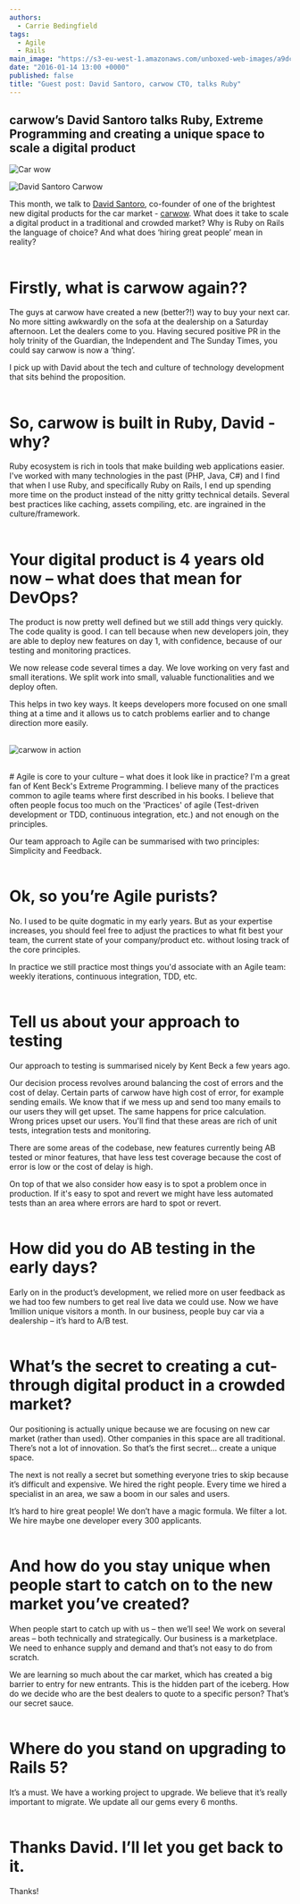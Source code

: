 ```yaml
---
authors:
  - Carrie Bedingfield
tags: 
  - Agile
  - Rails
main_image: "https://s3-eu-west-1.amazonaws.com/unboxed-web-images/a9dc463e61132b740bf9d1c17080cf15.jpg"
date: "2016-01-14 13:00 +0000"
published: false
title: "Guest post: David Santoro, carwow CTO, talks Ruby"
---
```





## carwow’s David Santoro talks Ruby, Extreme Programming and creating a unique space to scale a digital product

![Car wow](https://s3-eu-west-1.amazonaws.com/unboxed-web-images/c4099e1b7f5577d25398c056f209145c.png)

![David Santoro Carwow](https://s3-eu-west-1.amazonaws.com/unboxed-web-images/2949b878e8f383faf762326c7f41286a.jpg)

This month, we talk to [David Santoro](https://twitter.com/soulnafein), co-founder of one of the brightest new digital products for the car market - [carwow](https://www.carwow.co.uk). What does it take to scale a digital product in a traditional and crowded market? Why is Ruby on Rails the language of choice? And what does ‘hiring great people’ mean in reality?<br/>
<br/>

# Firstly, what is carwow again??
The guys at carwow have created a new (better?!) way to buy your next car. No more sitting awkwardly on the sofa at the dealership on a Saturday afternoon. Let the dealers come to you. Having secured positive PR in the holy trinity of the Guardian, the Independent and The Sunday Times, you could say carwow is now a ‘thing’. 
 
I pick up with David about the tech and culture of technology development that sits behind the proposition.<br/>
<br/>

# So, carwow is built in Ruby, David - why?
Ruby ecosystem is rich in tools that make building web applications easier. I've worked with many technologies in the past (PHP, Java, C#) and I find that when I use Ruby, and specifically Ruby on Rails, I end up spending more time on the product instead of the nitty gritty technical details. Several best practices like caching, assets compiling, etc. are ingrained in the culture/framework.<br/>
<br/>
 
 
# Your digital product is 4 years old now – what does that mean for DevOps? 
The product is now pretty well defined but we still add things very quickly. The code quality is good. I can tell because when new developers join, they are able to deploy new features on day 1, with confidence, because of our testing and monitoring practices. 
 
We now release code several times a day. We love working on very fast and small iterations. We split work into small, valuable functionalities and we deploy often. 
 
This helps in two key ways. It keeps developers more focused on one small thing at a time and it allows us to catch problems earlier and to change direction more easily.<br/>
<br/>
 
![carwow in action](https://s3-eu-west-1.amazonaws.com/unboxed-web-images/a9dc463e61132b740bf9d1c17080cf15.jpg)
 
<br/>
# Agile is core to your culture – what does it look like in practice? 
I'm a great fan of Kent Beck's Extreme Programming. I believe many of the practices common to agile teams where first described in his books. 
I believe that often people focus too much on the 'Practices' of agile (Test-driven development or TDD, continuous integration, etc.) and not enough on the principles.  
 
Our team approach to Agile can be summarised with two principles: Simplicity and Feedback.<br/>
<br/> 
 
# Ok, so you’re Agile purists?  
No. I used to be quite dogmatic in my early years. But as your expertise increases, you should feel free to adjust the practices to what fit best your team, the current state of your company/product etc. without losing track of the core principles. 
 
In practice we still practice most things you'd associate with an Agile team: weekly iterations, continuous integration, TDD, etc.<br/>
<br/>

# Tell us about your approach to testing 
Our approach to testing is summarised nicely by Kent Beck a few years ago. 
 
Our decision process revolves around balancing the cost of errors and the cost of delay. Certain parts of carwow have high cost of error, for example sending emails. We know that if we mess up and send too many emails to our users they will get upset. The same happens for price calculation. Wrong prices upset our users. You'll find that these areas are rich of unit tests, integration tests and monitoring.

There are some areas of the codebase, new features currently being AB tested or minor features, that have less test coverage because the cost of error is low or the cost of delay is high. 
 
On top of that we also consider how easy is to spot a problem once in production. If it's easy to spot and revert we might have less automated tests than an area where errors are hard to spot or revert.<br/>
<br/>

# How did you do AB testing in the early days? 
Early on in the product’s development, we relied more on user feedback as we had too few numbers to get real live data we could use. Now we have 1million unique visitors a month. In our business, people buy car via a dealership – it’s hard to A/B test.<br/>
<br/>

# What’s the secret to creating a cut-through digital product in a crowded market? 
Our positioning is actually unique because we are focusing on new car market (rather than used). Other companies in this space are all traditional. There’s not a lot of innovation. So that’s the first secret… create a unique space. 
 
The next is not really a secret but something everyone tries to skip because it’s difficult and expensive. We hired the right people. Every time we hired a specialist in an area, we saw a boom in our sales and users. 
 
It’s hard to hire great people! We don’t have a magic formula. We filter a lot. We hire maybe one developer every 300 applicants.<br/>
<br/>

# And how do you stay unique when people start to catch on to the new market you’ve created? 
When people start to catch up with us – then we’ll see! We work on several areas – both technically and strategically. Our business is a marketplace. We need to enhance supply and demand and that’s not easy to do from scratch. 
 
We are learning so much about the car market, which has created a big barrier to entry for new entrants. This is the hidden part of the iceberg. How do we decide who are the best dealers to quote to a specific person? That’s our secret sauce.<br/>
<br/>

# Where do you stand on upgrading to Rails 5? 
It’s a must. We have a working project to upgrade. We believe that it’s really important to migrate. We update all our gems every 6 months.<br/>
<br/>

# Thanks David. I’ll let you get back to it. 
Thanks!
